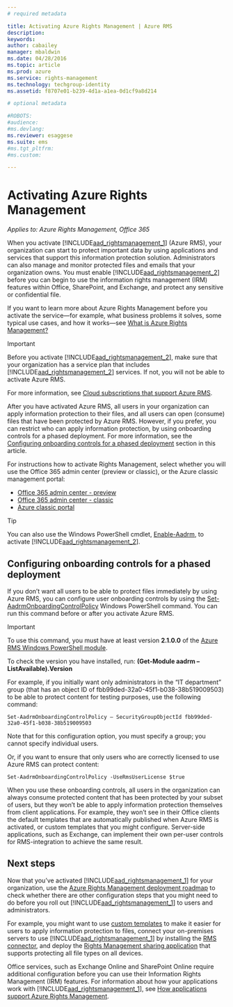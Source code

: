 ```yaml
---
# required metadata

title: Activating Azure Rights Management | Azure RMS
description:
keywords:
author: cabailey
manager: mbaldwin
ms.date: 04/28/2016
ms.topic: article
ms.prod: azure
ms.service: rights-management
ms.technology: techgroup-identity
ms.assetid: f8707e01-b239-4d1a-a1ea-0d1cf9a8d214

# optional metadata

#ROBOTS:
#audience:
#ms.devlang:
ms.reviewer: esaggese
ms.suite: ems
#ms.tgt_pltfrm:
#ms.custom:

---
```


# Activating Azure Rights Management

*Applies to: Azure Rights Management, Office 365*

When you activate [!INCLUDE[aad_rightsmanagement_1](../includes/aad_rightsmanagement_1_md.md)] (Azure RMS), your organization can start to protect important data by using applications and services that support this information protection solution. Administrators can also manage and monitor protected files and emails that your organization owns. You must enable [!INCLUDE[aad_rightsmanagement_2](../includes/aad_rightsmanagement_2_md.md)] before you can begin to use the information rights management (IRM) features within Office, SharePoint, and Exchange, and protect any sensitive or confidential file.

If you want to learn more about Azure Rights Management before you activate the service—for example, what business problems it solves, some typical use cases, and how it works—see [What is Azure Rights Management?](../understand-explore/what-is-azure-rms.md)

> [!IMPORTANT]
> Before you activate [!INCLUDE[aad_rightsmanagement_2](../includes/aad_rightsmanagement_2_md.md)], make sure that your organization has a service plan that includes [!INCLUDE[aad_rightsmanagement_2](../includes/aad_rightsmanagement_2_md.md)] services. If not, you will not be able to activate Azure RMS.
>
> For more information, see [Cloud subscriptions that support Azure RMS](../get-started/requirements-subscriptions.md).

After you have activated Azure RMS, all users in your organization can apply information protection to their files, and all users can open (consume) files that have been protected by Azure RMS. However, if you prefer, you can restrict who can apply information protection, by using onboarding controls for a phased deployment. For more information, see the [Configuring onboarding controls for a phased deployment](#configuring-onboarding-controls-for-a-phased-deployment) section in this article.

For instructions how to activate Rights Management, select whether you will use the Office 365 admin center (preview or classic), or the Azure classic management portal:


- [Office 365 admin center - preview](activate-office365-preview.md)
- [Office 365 admin center - classic](activate-office365-classic.md)
- [Azure classic portal](activate-azure-classic.md)

> [!TIP]
> You can also use the Windows PowerShell cmdlet, [Enable-Aadrm](http://msdn.microsoft.com/library/windowsazure/dn629412.aspx), to activate [!INCLUDE[aad_rightsmanagement_2](../includes/aad_rightsmanagement_2_md.md)].

## Configuring onboarding controls for a phased deployment
If you don’t want all users to be able to protect files immediately by using Azure RMS, you can configure user onboarding controls by using the [Set-AadrmOnboardingControlPolicy](http://msdn.microsoft.com/library/azure/dn857521.aspx) Windows PowerShell command. You can run this command before or after you activate Azure RMS.

> [!IMPORTANT]
> To use this command, you must have at least version **2.1.0.0** of the [Azure RMS Windows PowerShell module](http://go.microsoft.com/fwlink/?LinkId=257721).
>
> To check the version you have installed, run: **(Get-Module aadrm –ListAvailable).Version**

For example, if you initially want only administrators in the “IT department” group (that has an object ID of fbb99ded-32a0-45f1-b038-38b519009503) to be able to protect content for testing purposes, use the following command:

```
Set-AadrmOnboardingControlPolicy – SecurityGroupObjectId fbb99ded-32a0-45f1-b038-38b519009503
```
Note that for this configuration option, you must specify a group; you cannot specify individual users.

Or, if you want to ensure that only users who are correctly licensed to use Azure RMS can protect content:

```
Set-AadrmOnboardingControlPolicy -UseRmsUserLicense $true
```
When you use these onboarding controls, all users in the organization can always consume protected content that has been protected by your subset of users, but they won’t be able to apply information protection themselves from client applications. For example, they won’t see in their Office clients the default templates that are automatically published when Azure RMS is activated, or custom templates that you might configure.  Server-side applications, such as Exchange, can implement their own per-user controls for RMS-integration to achieve the same result.


## Next steps
Now that you’ve activated [!INCLUDE[aad_rightsmanagement_1](../includes/aad_rightsmanagement_1_md.md)] for your organization, use the [Azure Rights Management deployment roadmap](../plan-design/deployment-roadmap.md) to check whether there are other configuration steps that you might need to do before you roll out [!INCLUDE[aad_rightsmanagement_1](../includes/aad_rightsmanagement_1_md.md)] to users and administrators. 

For example, you might want to use [custom templates](configure-custom-templates.md) to make it easier for users to apply information protection to files, connect your on-premises servers to use [!INCLUDE[aad_rightsmanagement_1](../includes/aad_rightsmanagement_1_md.md)] by installing the [RMS connector](deploy-rms-connector.md), and deploy the [Rights Management sharing application](../rms-client/sharing-app-windows.md) that supports protecting all file types on all devices. 

Office services, such as Exchange Online and SharePoint Online require additional configuration before you can use their Information Rights Management (IRM) features. 
For information about how your applications work with [!INCLUDE[aad_rightsmanagement_1](../includes/aad_rightsmanagement_1_md.md)], see [How applications support Azure Rights Management](../understand-explore/applications-support.md).

